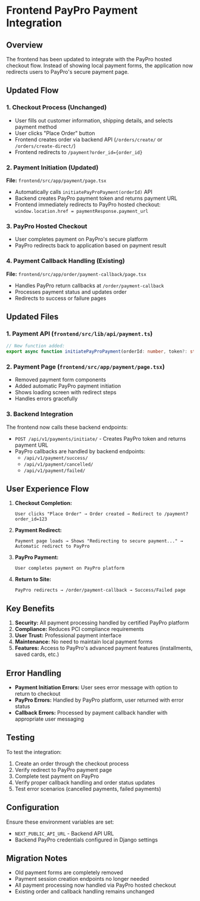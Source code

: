 # Frontend PayPro Payment Integration

## Overview

The frontend has been updated to integrate with the PayPro hosted checkout flow. Instead of showing local payment forms, the application now redirects users to PayPro's secure payment page.

## Updated Flow

### 1. Checkout Process (Unchanged)
- User fills out customer information, shipping details, and selects payment method
- User clicks "Place Order" button
- Frontend creates order via backend API (`/orders/create/` or `/orders/create-direct/`)
- Frontend redirects to `/payment?order_id={order_id}`

### 2. Payment Initiation (Updated)
**File:** `frontend/src/app/payment/page.tsx`

- Automatically calls `initiatePayProPayment(orderId)` API
- Backend creates PayPro payment token and returns payment URL
- Frontend immediately redirects to PayPro hosted checkout: `window.location.href = paymentResponse.payment_url`

### 3. PayPro Hosted Checkout
- User completes payment on PayPro's secure platform
- PayPro redirects back to application based on payment result

### 4. Payment Callback Handling (Existing)
**File:** `frontend/src/app/order/payment-callback/page.tsx`

- Handles PayPro return callbacks at `/order/payment-callback`
- Processes payment status and updates order
- Redirects to success or failure pages

## Updated Files

### 1. Payment API (`frontend/src/lib/api/payment.ts`)
```typescript
// New function added:
export async function initiatePayProPayment(orderId: number, token?: string): Promise<{ payment_url: string }>
```

### 2. Payment Page (`frontend/src/app/payment/page.tsx`)
- Removed payment form components
- Added automatic PayPro payment initiation
- Shows loading screen with redirect steps
- Handles errors gracefully

### 3. Backend Integration
The frontend now calls these backend endpoints:
- `POST /api/v1/payments/initiate/` - Creates PayPro token and returns payment URL
- PayPro callbacks are handled by backend endpoints:
  - `/api/v1/payment/success/`
  - `/api/v1/payment/cancelled/` 
  - `/api/v1/payment/failed/`

## User Experience Flow

1. **Checkout Completion:**
   ```
   User clicks "Place Order" → Order created → Redirect to /payment?order_id=123
   ```

2. **Payment Redirect:**
   ```
   Payment page loads → Shows "Redirecting to secure payment..." → Automatic redirect to PayPro
   ```

3. **PayPro Payment:**
   ```
   User completes payment on PayPro platform
   ```

4. **Return to Site:**
   ```
   PayPro redirects → /order/payment-callback → Success/Failed page
   ```

## Key Benefits

1. **Security:** All payment processing handled by certified PayPro platform
2. **Compliance:** Reduces PCI compliance requirements
3. **User Trust:** Professional payment interface
4. **Maintenance:** No need to maintain local payment forms
5. **Features:** Access to PayPro's advanced payment features (installments, saved cards, etc.)

## Error Handling

- **Payment Initiation Errors:** User sees error message with option to return to checkout
- **PayPro Errors:** Handled by PayPro platform, user returned with error status
- **Callback Errors:** Processed by payment callback handler with appropriate user messaging

## Testing

To test the integration:

1. Create an order through the checkout process
2. Verify redirect to PayPro payment page
3. Complete test payment on PayPro
4. Verify proper callback handling and order status updates
5. Test error scenarios (cancelled payments, failed payments)

## Configuration

Ensure these environment variables are set:
- `NEXT_PUBLIC_API_URL` - Backend API URL
- Backend PayPro credentials configured in Django settings

## Migration Notes

- Old payment forms are completely removed
- Payment session creation endpoints no longer needed
- All payment processing now handled via PayPro hosted checkout
- Existing order and callback handling remains unchanged
